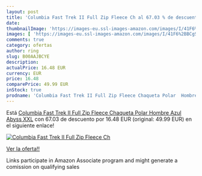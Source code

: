 ```yaml
---
layout: post
title: 'Columbia Fast Trek II Full Zip Fleece Ch al 67.03 % de descuento'
date: 
thumbnailImage: 'https://images-eu.ssl-images-amazon.com/images/I/41F6%2BBCgSML._SL200_.jpg'
images: [ 'https://images-eu.ssl-images-amazon.com/images/I/41F6%2BBCgSML._SL200_.jpg' ]
comments: true
category: ofertas
author: ring
slug: B00AAJBCYE
description:
actualPrice: 16.48 EUR
currency: EUR
price: 16.48
comparePrice: 49.99 EUR
inStock: true
prodname: 'Columbia Fast Trek II Full Zip Fleece Chaqueta Polar  Hombre  Azul  Abyss   XXL'
---
```


Está [Columbia Fast Trek II Full Zip Fleece Chaqueta Polar  Hombre  Azul  Abyss   XXL](https://www.amazon.es/dp/B00AAJBCYE/?tag=tolees-21) con 67.03 de descuento por 16.48 EUR (original: 49.99 EUR) en el siguiente enlace!

[![Columbia Fast Trek II Full Zip Fleece Ch](https://images-eu.ssl-images-amazon.com/images/I/41F6%2BBCgSML._SL200_.jpg)](https://www.amazon.es/dp/B00AAJBCYE/?tag=tolees-21)

[Ver la oferta!!](https://www.amazon.es/dp/B00AAJBCYE/?tag=tolees-21)

Links participate in Amazon Associate program and might generate a comission on qualifying sales


